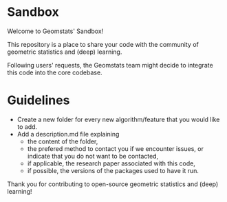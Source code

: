# Sandbox

Welcome to Geomstats' Sandbox! 

This repository is a place to share your code with the community of geometric statistics and (deep) learning. 

Following users' requests, the Geomstats team might decide to integrate this code into the core codebase.

# Guidelines

- Create a new folder for every new algorithm/feature that you would like to add.
- Add a description.md file explaining
  -  the content of the folder,
  -  the prefered method to contact you if we encounter issues, or indicate that you do not want to be contacted,
  -  if applicable, the research paper associated with this code,
  -  if possible, the versions of the packages used to have it run.

Thank you for contributing to open-source geometric statistics and (deep) learning!
